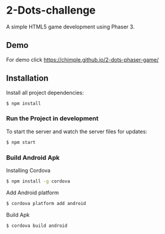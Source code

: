 # 2-Dots-challenge

 A simple HTML5 game development using Phaser 3.
## Demo
For demo click https://chimple.github.io/2-dots-phaser-game/

## Installation

Install all project dependencies:

```bash
$ npm install
```

### Run the Project in development

To start the server and watch the server files for updates:

```bash
$ npm start
```

### Build Android Apk

Installing Cordova

```bash
$ npm install -g cordova
```

Add Android platform

```bash
$ cordova platform add android
```

Build Apk

```bash
$ cordova build android
```
